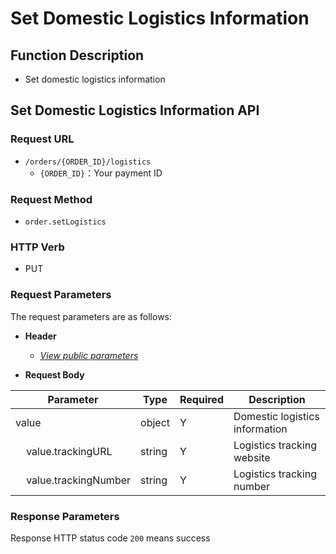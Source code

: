 # Set Domestic Logistics Information

## Function Description

- Set domestic logistics information

## Set Domestic Logistics Information API

### Request URL

- `/orders/{ORDER_ID}/logistics`
  - `{ORDER_ID}`：Your payment ID

### Request Method

- `order.setLogistics`

### HTTP Verb

- PUT

### Request Parameters

The request parameters are as follows:

- **Header**

  - [_View public parameters_](/en/payinApi/callMethod/callMethod#public-parameters)

- **Request Body**

| **Parameter**                                | **Type** | **Required** | **Description**                |
| -------------------------------------------- | -------- | ------------ | ------------------------------ |
| value                                        | object   | Y            | Domestic logistics information |
| &nbsp;&nbsp;&nbsp;&nbsp;value.trackingURL    | string   | Y            | Logistics tracking website     |
| &nbsp;&nbsp;&nbsp;&nbsp;value.trackingNumber | string   | Y            | Logistics tracking number      |

### Response Parameters

Response HTTP status code `200` means success